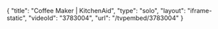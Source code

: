 {
    "title": "Coffee Maker | KitchenAid",
    "type": "solo",
    "layout": "iframe-static",
    "videoId": "3783004",
    "url": "\/tvpembed\/3783004"
}